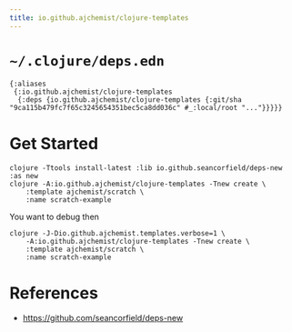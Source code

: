 ```yaml
---
title: io.github.ajchemist/clojure-templates
---
```



# `~/.clojure/deps.edn`


``` shell
{:aliases
 {:io.github.ajchemist/clojure-templates
  {:deps {io.github.ajchemist/clojure-templates {:git/sha "9ca115b479fc7f65c3245654351bec5ca8dd036c" #_:local/root "..."}}}}}
```


# Get Started


``` shell
clojure -Ttools install-latest :lib io.github.seancorfield/deps-new :as new
clojure -A:io.github.ajchemist/clojure-templates -Tnew create \
	:template ajchemist/scratch \
	:name scratch-example
```


You want to debug then


``` shell
clojure -J-Dio.github.ajchemist.templates.verbose=1 \
	-A:io.github.ajchemist/clojure-templates -Tnew create \
	:template ajchemist/scratch \
	:name scratch-example
```


# References


- <https://github.com/seancorfield/deps-new>
